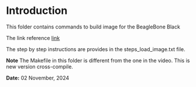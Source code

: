 # Introduction
This folder contains commands to build image for the BeagleBone Black

The link reference [link](https://youtu.be/RmNznqc63iY?si=aIHxvZ91BYjz_Czo)

The step by step instructions are provides in the steps_load_image.txt file.

**Note** The Makefile in this folder is different from the one in the video. This is new version cross-compile.

**Date:** 02 November, 2024
